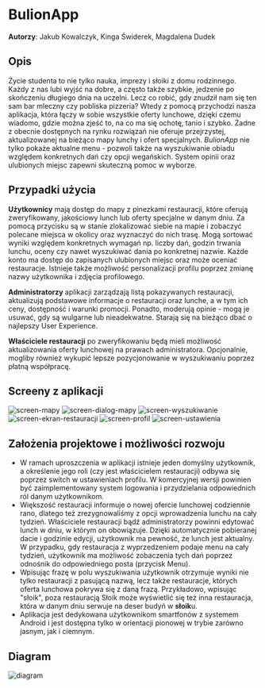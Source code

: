 # BulionApp

**Autorzy**: Jakub Kowalczyk, Kinga Świderek, Magdalena Dudek

## Opis

Życie studenta to nie tylko nauka, imprezy i słoiki z domu rodzinnego. Każdy z nas lubi wyjść na dobre, a często także szybkie, jedzenie po skończeniu długiego dnia na uczelni. Lecz co robić, gdy znudził nam się ten sam bar mleczny czy pobliska pizzeria? Wtedy z pomocą przychodzi nasza aplikacja, która łączy w sobie wszystkie oferty lunchowe, dzięki czemu wiadomo, gdzie można zjeść to, na co ma się ochotę, tanio i szybko. Żadne z obecnie dostępnych na rynku rozwiązań nie oferuje przejrzystej, aktualizowanej na bieżąco mapy lunchy i ofert specjalnych. *BulionApp* nie tylko pokaże aktualne menu - pozwoli także na wyszukiwanie obiadu względem konkretnych dań czy opcji wegańskich. System opinii oraz ulubionych miejsc zapewni skuteczną pomoc w wyborze.

## Przypadki użycia

**Użytkownicy** mają dostęp do mapy z pinezkami restauracji, które oferują zweryfikowany, jakościowy lunch lub oferty specjalne w danym dniu. Za pomocą przycisku są w stanie zlokalizować siebie na mapie i zobaczyć polecane miejsca w okolicy oraz wyznaczyć do nich trasę. Mogą sortować wyniki względem konkretnych wymagań np. liczby dań, godzin trwania lunchu, oceny czy nawet wyszukiwać dania po konkretnej nazwie. Każde konto ma dostęp do zapisanych ulubionych miejsc oraz może oceniać restauracje. Istnieje także możliwość personalizacji profilu poprzez zmianę nazwy użytkownika i zdjęcia profilowego.

**Administratorzy** aplikacji zarządzają listą pokazywanych restauracji, aktualizują podstawowe informacje o restauracji oraz lunche, a w tym ich ceny, dostępność i warunki promocji. Ponadto, moderują opinie - mogą je usuwać, gdy są wulgarne lub nieadekwatne. Starają się na bieżąco dbać o najlepszy User Experience.

**Właściciele restauracji** po zweryfikowaniu będą mieli możliwość aktualizowania oferty lunchowej na prawach administratora. Opcjonalnie, mogliby również wykupić lepsze pozycjonowanie w wyszukiwaniu poprzez płatną współpracę.

## Screeny z aplikacji
![screen-mapy](https://i.postimg.cc/bv7fBgx9/Screenshot-20230725-131001-Bulion-App.jpg) ![screen-dialog-mapy](https://i.postimg.cc/Y9vfhNZZ/Screenshot-20230725-131035-Bulion-App.jpg) 
![screen-wyszukiwanie](https://i.postimg.cc/J4VczkqY/Screenshot-20230725-131419-Bulion-App.jpg) ![screen-ekran-restauracji](https://i.postimg.cc/kMtvCcxt/Screenshot-20230725-131654-Bulion-App.jpg)
![screen-profil](https://i.postimg.cc/PJZWMXtM/Screenshot-20230725-131727-Bulion-App.jpg) ![screen-ustawienia](https://i.postimg.cc/50D5vYM0/Screenshot-20230725-131740-Bulion-App.jpg)


## Założenia projektowe i możliwości rozwoju
- W ramach uproszczenia w aplikacji istnieje jeden domyślny użytkownik, a określenie jego roli (czy jest właścicielem restauracji) odbywa się poprzez switch w ustawieniach profilu. W komercyjnej wersji powinien być zaimplementowany system logowania i przydzielania odpowiednich ról danym użytkownikom.
- Większość restauracji informuje o nowej ofercie lunchowej codziennie rano, dlatego też zrezygnowaliśmy z opcji wprowadzenia lunchu na cały tydzień. Właściciele restauracji bądź administratorzy powinni edytować lunch w dniu, w którym on obowiązuje. Dzięki automatycznie pobieranej dacie i godzinie edycji, użytkownik ma pewność, że lunch jest aktualny. W przypadku, gdy restauracja z wyprzedzeniem podaje menu na cały tydzień, użytkownik ma możliwość zobaczenia tych dań poprzez odnośnik do odpowiedniego posta (przycisk Menu).
- Wpisując frazę w polu wyszukiwania użytkownik otrzymuje wyniki nie tylko restauracji z pasującą nazwą, lecz także restauracje, których oferta lunchowa pokrywa się z daną frazą. Przykładowo, wpisując "słoik", poza restauracją Słoik może wyświetlić się też inna restauracja, która w danym dniu serwuje na deser budyń w **słoik**u.
- Aplikacja jest dedykowana użytkownikom smartfonów z systemem Android i jest dostępna tylko w orientacji pionowej w trybie zarówno jasnym, jak i ciemnym.
  
## Diagram
![diagram](https://i.postimg.cc/rs8JQQcz/Bulion-App-diagram.jpg)
